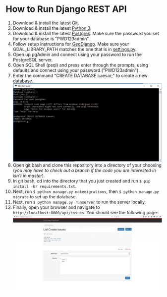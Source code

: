 # How to Run Django REST API #

1. Download & install the latest [Git](https://git-scm.com/download/).
2. Download & install the latest [Python 3](https://www.python.org/downloads/). 
3. Download & install the latest [Postgres](https://www.postgresql.org/download/). Make sure the password you set for your database is "PWD123admin".
4. Follow setup instructions for [GeoDjango](https://docs.djangoproject.com/en/1.11/ref/contrib/gis/install/#windows). Make sure your GDAL_LIBRARY_PATH matches the one that is in [settings.py](/caesar/settings.py).
4. Open up pgAdmin and connect using your password to run the PostgreSQL server.
5. Open SQL Shell (psql) and press enter through the prompts, using defaults and connect using your password ("PWD123admin").
6. Enter the command "CREATE DATABASE caesar;" to create a new database.
![Create DB](/docs/assets/psql_createdb.png)
7. Open git bash and clone this repository into a directory of your choosing (*you may have to check out a branch if the code you are interested in isn't in master*).
8. In git bash, cd into the directory that you just created and run `$ pip install -Ur requirements.txt`.
9. Next, run `$ python manage.py makemigrations`, then `$ python manage.py migrate` to set up the database.
10. Next, run `$ python manage.py runserver` to run the server locally.
11. Finally, open your browser and navigate to `http://localhost:8000/api/issues`. You should see the following page:
![REST Add Issue](/docs/assets/rest_add_issue.png)

